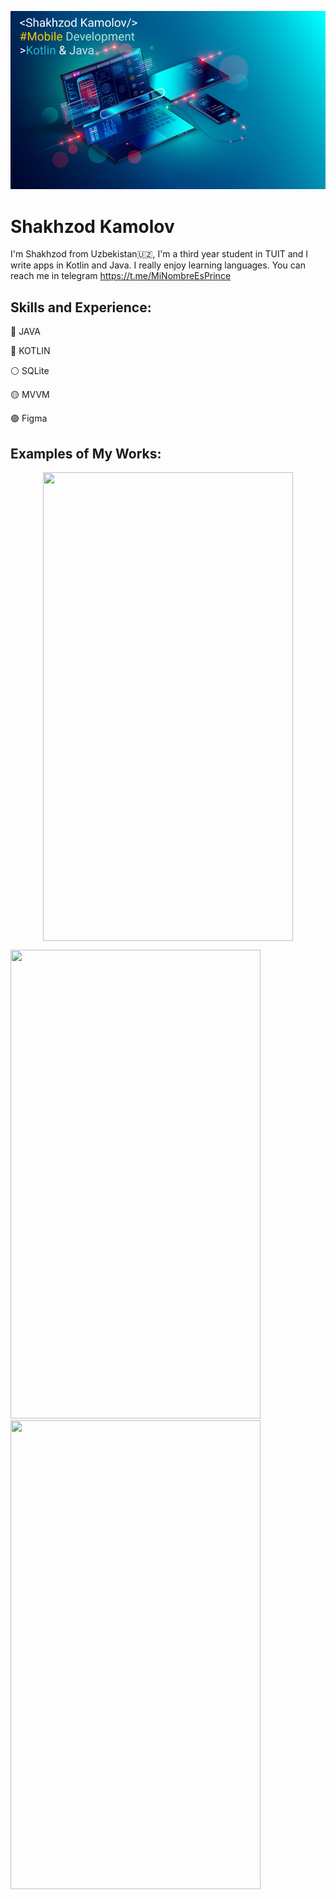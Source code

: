 ![Mobile Development](https://github.com/shakhzod99/shakhzod99/blob/main/Shakhzod_MobDevBanner.png)
# Shakhzod Kamolov

I'm Shakhzod from Uzbekistan:uzbekistan:, I'm a third year student in TUIT and I write apps in Kotlin and Java. I really enjoy learning languages. You can reach me in telegram https://t.me/MiNombreEsPrince


##  Skills and Experience:  
:red_circle: JAVA  

:large_blue_circle: KOTLIN 

:white_circle: SQLite

:yellow_circle: MVVM

:green_circle: Figma

##  Examples of My Works:
<p align="center">
<img src="https://github.com/shakhzod99/Test_yout_brain/blob/master/TestYourBrain.gif" align="center"  width="400" height="750"/> 
</p>
<img src="https://github.com/shakhzod99/CryptoStats/blob/master/CryptoStats.gif"  width="400" height="750"/>
<img src=https://github.com/shakhzod99/Timer/blob/master/Timer%20App%20Gif.gif  width="400" height="750"/> 
<!--
**shakhzod99/shakhzod99** is a ✨ _special_ ✨ repository because its `README.md` (this file) appears on your GitHub profile.

